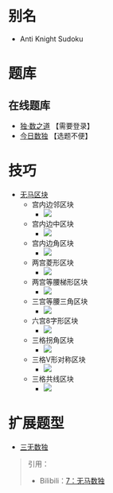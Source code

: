 [](https://cn.sudoku.today/pic/antiknight/11736_115822.png)

# 别名
- Anti Knight Sudoku

# 题库

## 在线题库
- [独·数之道](http://www.sudokufans.org.cn/lx/game.index.php?type=wm) 【需要登录】
- [今日数独](https://cn.sudoku.today/g-anti-knight-sudoku/) 【选题不便】

# 技巧
- [无马区块](https://www.bilibili.com/read/cv10105179)
  - 宫内边邻区块
    - ![](https://i0.hdslb.com/bfs/article/e95b2622a172a9610bdc0fcedb11c1ea9cb2d1b7.png@567w_567h_progressive.webp)
  - 宫内边中区块
    - ![](https://i0.hdslb.com/bfs/article/fedf94cdd8df600ae1a34454f1c00ff833875c4f.png@567w_567h_progressive.webp)
  - 宫内边角区块
    - ![](https://i0.hdslb.com/bfs/article/348ad0c3fe496165d219e1b0bc74854fcd7470a9.png@567w_567h_progressive.webp)
  - 两宫菱形区块
    - ![](https://i0.hdslb.com/bfs/article/ec63713eecc28c9d3ac22c9e252ab337a4615721.png@567w_567h_progressive.webp)
  - 两宫等腰梯形区块
    - ![](https://i0.hdslb.com/bfs/article/e4d11aad177d73a099b1d3bf04fb5ccfa5b0871f.png@567w_567h_progressive.webp)
  - 三宫等腰三角区块
    - ![](https://i0.hdslb.com/bfs/article/c023be0b0e05e7f41a309f14403652c5f5118b5e.png@567w_567h_progressive.webp)
  - 六宫8字形区块
    - ![](https://i0.hdslb.com/bfs/article/3effa2d40d59bbc119d84232067880ba4cea1b48.png@567w_567h_progressive.webp)
  - 三格拐角区块
    - ![](https://i0.hdslb.com/bfs/article/cd8c3c2f4c839da636468774d59dbe926d9b42c4.png@567w_567h_progressive.webp)
  - 三格V形对称区块
    - ![](https://i0.hdslb.com/bfs/article/7a5a5fea6fb451b056b0d7bfc1a82737df064ca1.png@567w_567h_progressive.webp)
  - 三格共线区块
    - ![](https://i0.hdslb.com/bfs/article/d5d51e5245fe6a8776a1c3925a87433628ee704f.png@567w_567h_progressive.webp)

# 扩展题型
- [三无数独](../三无数独.md)

> 引用：
> - Bilibili：[7：无马数独](https://www.bilibili.com/read/cv10105179)